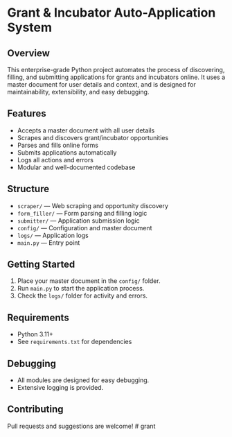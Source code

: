 # Grant & Incubator Auto-Application System

## Overview
This enterprise-grade Python project automates the process of discovering, filling, and submitting applications for grants and incubators online. It uses a master document for user details and context, and is designed for maintainability, extensibility, and easy debugging.

## Features
- Accepts a master document with all user details
- Scrapes and discovers grant/incubator opportunities
- Parses and fills online forms
- Submits applications automatically
- Logs all actions and errors
- Modular and well-documented codebase

## Structure
- `scraper/` — Web scraping and opportunity discovery
- `form_filler/` — Form parsing and filling logic
- `submitter/` — Application submission logic
- `config/` — Configuration and master document
- `logs/` — Application logs
- `main.py` — Entry point

## Getting Started
1. Place your master document in the `config/` folder.
2. Run `main.py` to start the application process.
3. Check the `logs/` folder for activity and errors.

## Requirements
- Python 3.11+
- See `requirements.txt` for dependencies

## Debugging
- All modules are designed for easy debugging.
- Extensive logging is provided.

## Contributing
Pull requests and suggestions are welcome!
#   g r a n t  
 